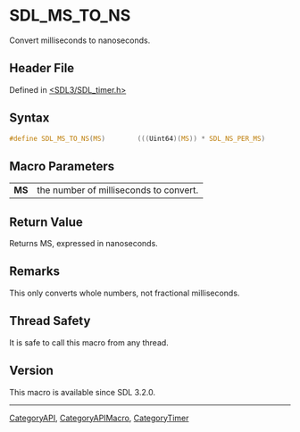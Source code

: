 # SDL_MS_TO_NS

Convert milliseconds to nanoseconds.

## Header File

Defined in [<SDL3/SDL_timer.h>](https://github.com/libsdl-org/SDL/blob/main/include/SDL3/SDL_timer.h)

## Syntax

```c
#define SDL_MS_TO_NS(MS)        (((Uint64)(MS)) * SDL_NS_PER_MS)
```

## Macro Parameters

|        |                                        |
| ------ | -------------------------------------- |
| **MS** | the number of milliseconds to convert. |

## Return Value

Returns MS, expressed in nanoseconds.

## Remarks

This only converts whole numbers, not fractional milliseconds.

## Thread Safety

It is safe to call this macro from any thread.

## Version

This macro is available since SDL 3.2.0.

----
[CategoryAPI](CategoryAPI), [CategoryAPIMacro](CategoryAPIMacro), [CategoryTimer](CategoryTimer)

